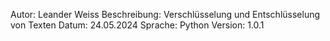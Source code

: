 Autor: Leander Weiss
Beschreibung: Verschlüsselung und Entschlüsselung von Texten
Datum: 24.05.2024
Sprache: Python
Version: 1.0.1